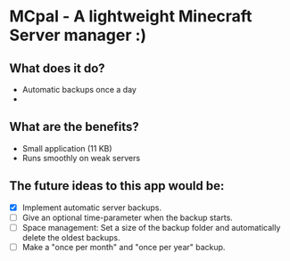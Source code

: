 # MCpal - A lightweight Minecraft Server manager :)

## What does it do?
- Automatic backups once a day
- 
## What are the benefits?
- Small application (11 KB)
- Runs smoothly on weak servers

## The future ideas to this app would be:
- [x] Implement automatic server backups.
- [ ] Give an optional time-parameter when the backup starts.
- [ ] Space management: Set a size of the backup folder and automatically delete the oldest backups.
- [ ] Make a "once per month" and "once per year" backup.
